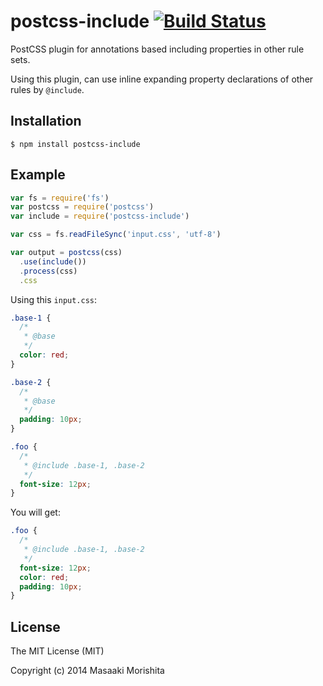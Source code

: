 # postcss-include [![Build Status](https://travis-ci.org/morishitter/postcss-include.svg)](https://travis-ci.org/morishitter/postcss-include)

PostCSS plugin for annotations based including properties in other rule sets.

Using this plugin, can use inline expanding property declarations of other rules by `@include`.

## Installation

```shell
$ npm install postcss-include
```

## Example

```js
var fs = require('fs')
var postcss = require('postcss')
var include = require('postcss-include')

var css = fs.readFileSync('input.css', 'utf-8')

var output = postcss(css)
  .use(include())
  .process(css)
  .css
```

Using this `input.css`:

```css
.base-1 {
  /*
   * @base
   */
  color: red;
}

.base-2 {
  /*
   * @base
   */
  padding: 10px;
}

.foo {
  /*
   * @include .base-1, .base-2
   */
  font-size: 12px;
}
```

You will get:

```css
.foo {
  /*
   * @include .base-1, .base-2
   */
  font-size: 12px;
  color: red;
  padding: 10px;
}
```


## License

The MIT License (MIT)

Copyright (c) 2014 Masaaki Morishita
